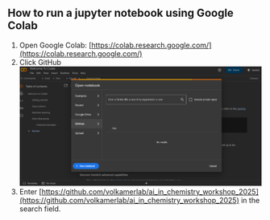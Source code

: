 ## How to run a jupyter notebook using Google Colab

1. Open Google Colab: [https://colab.research.google.com/](https://colab.research.google.com/)
2. Click GitHub
![alt text](colab.png)
3. Enter [https://github.com/volkamerlab/ai_in_chemistry_workshop_2025](https://github.com/volkamerlab/ai_in_chemistry_workshop_2025) in the search field.